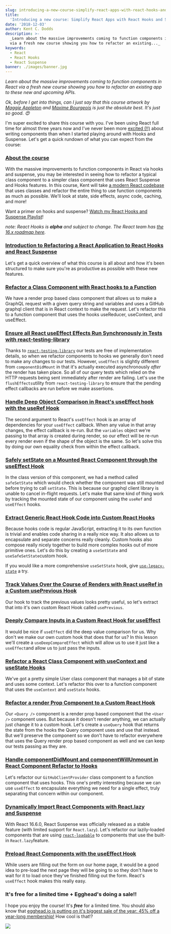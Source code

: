 ```yaml
---
slug: introducing-a-new-course-simplify-react-apps-with-react-hooks-and-suspense
title:
  'Introducing a new course: Simplify React Apps with React Hooks and Suspense'
date: '2018-12-03'
author: Kent C. Dodds
description: >-
  _Learn about the massive improvements coming to function components in React
  via a fresh new course showing you how to refactor an existing..._
keywords:
  - React
  - React Hooks
  - React Suspense
banner: ./images/banner.jpg
---
```


_Learn about the massive improvements coming to function components in React via
a fresh new course showing you how to refactor an existing app to these new and
upcoming APIs._

_Ok, before I get into things, can I just say that this course artwork by_
[_Maggie Appleton_](https://twitter.com/mappletons) _and_
[_Maxime Bourgeois_](https://twitter.com/MaximalGFX) _is just the absolute best.
It's just so good. 😍_

I'm super excited to share this course with you. I've been using React full time
for almost three years now and I've never been more
[excited (!!)](https://www.youtube.com/watch?v=0jlTw2XI7I8&list=PLV5CVI1eNcJgCrPH_e6d57KRUTiDZgs0u)
about writing components than when I started playing around with Hooks and
Suspense. Let's get a quick rundown of what you can expect from the course:

### [About the course](https://egghead.io/courses/simplify-react-apps-with-react-hooks-and-suspense)

With the massive improvements to function components in React via hooks and
suspense, you may be interested in seeing how to refactor a typical class
component to a simpler class component that uses React Suspense and Hooks
features. In this course, Kent will take
[a modern React codebase](https://github.com/kentcdodds/react-github-profile)
that uses classes and refactor the entire thing to use function components as
much as possible. We'll look at state, side effects, async code, caching, and
more!

Want a primer on hooks and suspense?
[Watch my React Hooks and Suspense Playlist](https://egghead.io/playlists/react-hooks-and-suspense-650307f2)!

_note: React Hooks is_ **_alpha_** _and subject to change. The React team has_
[_the 16.x roadmap here_](https://reactjs.org/blog/2018/11/27/react-16-roadmap.html)_._

### [Introduction to Refactoring a React Application to React Hooks and React Suspense](https://egghead.io/lessons/react-introduction-to-refactoring-a-react-application-to-react-hooks-and-react-suspense)

Let's get a quick overview of what this course is all about and how it's been
structured to make sure you're as productive as possible with these new
features.

### [Refactor a Class Component with React hooks to a Function](https://egghead.io/lessons/react-refactor-a-class-component-with-react-hooks-to-a-function)

We have a render prop based class component that allows us to make a GraphQL
request with a given query string and variables and uses a GitHub graphql client
that is in React context to make the request. Let's refactor this to a function
component that uses the hooks useReducer, useContext, and useEffect.

### [Ensure all React useEffect Effects Run Synchronously in Tests with react-testing-library](https://egghead.io/lessons/react-ensure-all-react-useeffect-effects-run-synchronously-in-tests-with-react-testing-library)

Thanks to
[`react-testing-library`](https://github.com/kentcdodds/react-testing-library)
our tests are free of implementation details, so when we refactor components to
hooks we generally don't need to make any changes to our tests. However,
`useEffect` is slightly different from `componentDidMount` in that it's actually
executed asynchronously _after_ the render has taken place. So all of our query
tests which relied on the HTTP requests being sent immediately after render are
failing. Let's use the `flushEffects`utility from `react-testing-library` to
ensure that the pending effect callbacks are run before we make assertions.

### [Handle Deep Object Comparison in React's useEffect hook with the useRef Hook](https://egghead.io/lessons/react-handle-deep-object-comparison-in-react-s-useeffect-hook-with-the-useref-hook)

The second argument to React's `useEffect` hook is an array of dependencies for
your `useEffect` callback. When any value in that array changes, the effect
callback is re-run. But the `variables` object we're passing to that array is
created during render, so our effect will be re-run every render even if the
shape of the object is the same. So let's solve this by doing our own equality
check from within the effect callback.

### [Safely setState on a Mounted React Component through the useEffect Hook](https://egghead.io/lessons/react-safely-setstate-on-a-mounted-react-component-through-the-useeffect-hook)

In the class version of this component, we had a method called `safeSetState`
which would check whether the component was still mounted before trying to call
`setState`. This is because our graphql client library is unable to cancel
in-flight requests. Let's make that same kind of thing work by tracking the
mounted state of our component using the `useRef` and `useEffect` hooks.

### [Extract Generic React Hook Code into Custom React Hooks](https://egghead.io/lessons/react-extract-generic-react-hook-code-into-custom-react-hooks)

Because hooks code is regular JavaScript, extracting it to its own function is
trivial and enables code sharing in a really nice way. It also allows us to
encapsulate and separate concerns really cleanly. Custom hooks also compose
really nicely together to build more complex hooks out of more primitive ones.
Let's do this by creating a `useSetState` and `useSafeSetState`custom hook.

If you would like a more comprehensive `useSetState` hook, give
[`use-legacy-state`](https://github.com/suchipi/use-legacy-state) a try.

### [Track Values Over the Course of Renders with React useRef in a Custom usePrevious Hook](https://egghead.io/lessons/react-track-values-over-the-course-of-renders-with-react-useref-in-a-custom-useprevious-hook)

Our hook to track the previous values looks pretty useful, so let's extract that
into it's own custom React Hook called `usePrevious`.

### [Deeply Compare Inputs in a Custom React Hook for useEffect](https://egghead.io/lessons/react-deeply-compare-inputs-in-a-custom-react-hook-for-useeffect)

It would be nice if `useEffect` did the deep value comparison for us. Why don't
we make our own custom hook that does that for us? In this lesson we'll create a
`useDeepCompareEffect` which will allow us to use it just like a `useEffect`and
allow us to just pass the inputs.

### [Refactor a React Class Component with useContext and useState Hooks](https://egghead.io/lessons/react-refactor-a-react-class-component-with-usecontext-and-usestate-hooks)

We've got a pretty simple User class component that manages a bit of state and
uses some context. Let's refactor this over to a function component that uses
the `useContext` and `useState` hooks.

### [Refactor a render Prop Component to a Custom React Hook](https://egghead.io/lessons/react-refactor-a-render-prop-component-to-a-custom-react-hook)

Our `<Query />` component is a render prop based component that the `<User />`
component uses. But because it doesn't render anything, we can actually just
change it to a custom hook. Let's create a `useQuery` hook that returns the
state from the hooks the Query component uses and use that instead. But we'll
preserve the component so we don't have to refactor everywhere that uses the
Query render prop based component as well and we can keep our tests passing as
they are.

### [Handle componentDidMount and componentWillUnmount in React Component Refactor to Hooks](https://egghead.io/lessons/react-handle-componentdidmount-and-componentwillunmount-in-react-component-refactor-to-hooks)

Let's refactor our `GitHubClientProvider` class component to a function
component that uses hooks. This one's pretty interesting because we can use
`useEffect` to encapsulate everything we need for a single effect, truly
separating that concern within our component.

### [Dynamically Import React Components with React.lazy and Suspense](https://egghead.io/lessons/react-dynamically-import-react-components-with-react-lazy-and-suspense)

With React 16.6.0, React Suspense was officially released as a stable feature
(with limited support for `React.lazy`). Let's refactor our lazily-loaded
components that are using
[`react-loadable`](https://github.com/jamiebuilds/react-loadable) to components
that use the built-in `React.lazy`feature.

### [Preload React Components with the useEffect Hook](https://egghead.io/lessons/react-preload-react-components-with-the-useeffect-hook)

While users are filling out the form on our home page, it would be a good idea
to pre-load the next page they will be going to so they don't have to wait for
it to load once they've finished filling out the form. React's `useEffect` hook
makes this really easy.

### It's free for a limited time + Egghead's doing a sale!!

I hope you enjoy the course! It's **_free_** for a limited time. You should also
know that
[egghead.io is putting on it's biggest sale of the year: 45% off a year-long membership!](https://egghead.io/pricing)
How cool is that!?

![](https://cdn-images-1.medium.com/max/800/0*3HZ4zSI3RnF49MER)
